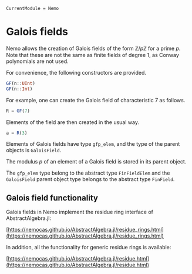 ```@meta
CurrentModule = Nemo
```

# Galois fields

Nemo allows the creation of Galois fields of the form $\mathbb{Z}/p\mathbb{Z}$ for a
prime $p$. Note that these are not the same as finite fields of degree 1, as Conway
polynomials are not used.

For convenience, the following constructors are provided.

```julia
GF(n::UInt)
GF(n::Int)
```

For example, one can create the Galois field of characteristic $7$ as follows.

```julia
R = GF(7)
```

Elements of the field are then created in the usual way.

```julia
a = R(3)
```

Elements of Galois fields have type `gfp_elem`, and the type of the parent objects is
`GaloisField`.

The modulus $p$ of an element of a Galois field is stored in its parent object.

The `gfp_elem` type belong to the abstract type `FinFieldElem` and the
`GaloisField` parent object type belongs to the abstract type `FinField`.

## Galois field functionality

Galois fields in Nemo implement the residue ring interface of AbstractAlgebra.jl:

[https://nemocas.github.io/AbstractAlgebra.jl/residue_rings.html](https://nemocas.github.io/AbstractAlgebra.jl/residue_rings.html)

In addition, all the functionality for generic residue rings is available:

[https://nemocas.github.io/AbstractAlgebra.jl/residue.html](https://nemocas.github.io/AbstractAlgebra.jl/residue.html)

